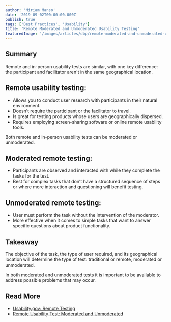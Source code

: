 ```yaml
---
author: 'Miriam Manso'
date: '2019-09-02T00:00:00.000Z'
publish: true
tags: ['Best Practices', 'Usability']
title: 'Remote Moderated and Unmoderated Usability Testing'
featuredImage: '/images/articles/dbp/remote-moderated-and-unmoderated-usability-testing.png'
---
```


## Summary

Remote and in-person usability tests are similar, with one key difference: the participant and facilitator aren't in the same geographical location.

## Remote usability testing:

-   Allows you to conduct user research with participants in their natural environment.
-   Doesn’t require the participant or the facilitator to travel.
-   Is great for testing products whose users are geographically dispersed.
-   Requires employing screen-sharing software or online remote usability tools.

Both remote and in-person usability tests can be moderated or unmoderated.

## Moderated remote testing:

-   Participants are observed and interacted with while they complete the tasks for the test.
-   Best for complex tasks that don’t have a structured sequence of steps or where more interaction and questioning will benefit testing.

## Unmoderated remote testing:

-   User must perform the task without the intervention of the moderator.
-   More effective when it comes to simple tasks that want to answer specific questions about product functionality.

## Takeaway

The objective of the task, the type of user required, and its geographical location will determine the type of test: traditional or remote, moderated or unmoderated.

In both moderated and unmoderated tests it is important to be available to address possible problems that may occur.

## Read More

-   [Usability.gov: Remote Testing](https://www.usability.gov/how-to-and-tools/methods/remote-testing.html)
-   [Remote Usability Test: Moderated and Unmoderated](https://www.nngroup.com/articles/remote-usability-tests/)
